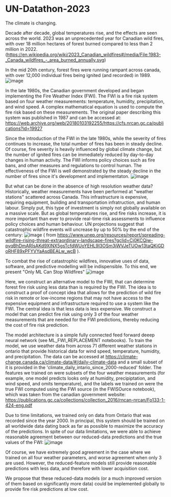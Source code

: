 # UN-Datathon-2023

The climate is changing.  

Decade after decade, global temperatures rise, and the effects are seen across the world.
2023 was an unprecedented year for Canadian wild fires, with over 18 million hectares of forest burned compared to less than 2 million in 2022.
(https://en.wikipedia.org/wiki/2023_Canadian_wildfires#/media/File:1983-_Canada_wildfires_-_area_burned_annually.svg)

In the mid 20th century, forest fires were running rampant across canada, with over 12,000 individual fires being ignited (and recorded) in 1989.
![image](https://github.com/liamhn/UN-Datathon-2023/assets/19610597/0712ae9d-841e-4e57-81da-beab5c07bb64)

In the late 1980s, the Canadian government developed and began implementing the Fire Weather Index (FWI).
The FWI is a fire risk system based on four weather measurements: temperature, humidity, precipitation, and wind speed.
A complex mathematical equation is used to compute the fire risk based on these measurements.
The original paper describing this system was published in 1987 and can be accessed at: https://web.archive.org/web/20180103192255/https://cfs.nrcan.gc.ca/publications?id=19927

Since the introduction of the FWI in the late 1980s, while the severity of fires continues to increase, the total number of fires has been in steady decline.
Of course, fire severity is heavily influenced by global climate change, but the number of ignited fires can be immediately reduced by day-to-day changes in human activity. 
The FWI informs policy choices such as fire bans, and other measures and regulations to control human.
The effectiveness of the FWI is well demonstrated by the steady decline in the number of fires since it's development and implementaton.
![image](https://github.com/liamhn/UN-Datathon-2023/assets/19610597/5c046037-bd85-4206-9888-bf1ca7adca71)



But what can be done in the absence of high resolution weather data?
Historically, weather measurements have been performed at "weather stations" scattered across Canada.
This infrastructure is expensive, requiring equipment, building and transportation infratruction, and human labour.
Simply put, this type of investment is simply not globally available on a massive scale.
But as global temperatures rise, and fire risks increase, it is more important than ever to provide real-time risk assessments to influence policy choices and human behaviour.
UN projections suggest that catastrophic wildfire events will uncrease by up to 50% by the end of the century:
![image](https://github.com/liamhn/UN-Datathon-2023/assets/19610597/8b864dbd-dd88-4873-ad73-1b6e7d0621d1)
( from https://www.unep.org/resources/report/spreading-wildfire-rising-threat-extraordinary-landscape-fires?gclid=Cj0KCQjw-pyqBhDmARIsAKd9XINX5gsTcfdWUoYEHL9I3OSm3jWVJeTUOw13taQKiGDoRHF89xPFYVYaAsdBEALw_wcB ).


To combat the rise of catastrophic wildfires, innovative uses of data, software, and predictive modelling will be indispensible.
To this end, we present  "Only ML Can Stop Wildfires"
![image](https://github.com/liamhn/UN-Datathon-2023/assets/19610597/4b647242-3f53-4be8-973c-9c1da65c4f22)

Here, we construct an alternative model to the FWI, that can determine forest fire risk using less data than is required by the FWI.
The idea is to construct a proof of concept idea that allows for the prediction of wild fire risk in remote or low-income regions that may not have access to the expensive equipment and infrastructure required to use a system like the FWI. 
The central idea is that less data is less expensive.
We construct a model that can predict fire risk using only 3 of the four weather measurements that are needed for the FWI predictions, thereby reducing the cost of fire risk prediction.

The model architecture is a simple fully connected feed forward deeep neural network (see ML_FWI_REPLACEMENT notebooks).
To train the model, we use weather data from across 71 different weather stations in ontario that provide historical data for wind speed, temperature, humidity, and precipitation. The data can be accessed at https://climate-change.canada.ca/climate-data/#/daily-climate-data
and a small subset of it is provided in the 'climate_daily_intario_since_2000-reduced' folder. The features we trained on were subsets of the four weather measurements (for example, one model predicts looks only at humidity, precipiptation, and wind speed, and omits temperature), and the labels we trained on were the true FWI computed using the FWI source (in the FWISOurce notebook), which was taken from the canadian government website: https://publications.gc.ca/collections/collection_2016/rncan-nrcan/Fo133-1-424-eng.pdf

Due to time limitations, we trained only on data from Ontario that was recorded since the year 2000.
In principal, this system should be trained on all worldwide data dating back as far as possible to maximize the accuracy of the predictions.
In spite of our data limitations, we were able to achieve reasonable agreement between our reduced-data predictions and the true values of the FWI:
![image](https://github.com/liamhn/UN-Datathon-2023/assets/19610597/99b86a69-8e8a-4cb9-b15c-2e727ea9e7f0)

Of course, we have extremely good agreement in the case where we trained on all four weather parameters, and worse agreement when only 3 are used.
However, the reduced-feature models still provide reasonable predictions with less data, and therefore with lower acquisition cost.


We propose that these reduced-data models (or a much improved version of them based on significantly more data) could be implemented globally to provide fire risk predictions at low cost.
